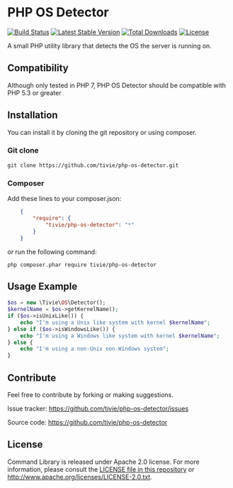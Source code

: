 PHP OS Detector
===============

[![Build Status](https://travis-ci.org/tivie/php-os-detector.svg?branch=master)](https://travis-ci.org/tivie/php-os-detector)
[![Latest Stable Version](https://poser.pugx.org/tivie/php-os-detector/v/stable.svg)](https://packagist.org/packages/tivie/php-os-detector)
[![Total Downloads](https://poser.pugx.org/tivie/php-os-detector/downloads.svg)](https://packagist.org/packages/tivie/php-os-detector)
[![License](https://poser.pugx.org/tivie/php-os-detector/license.svg)](https://packagist.org/packages/tivie/php-os-detector)

A small PHP utility library that detects the OS the server is running on.

## Compatibility

Although only tested in PHP 7, PHP OS Detector should be compatible with PHP 5.3 or greater

## Installation
You can install it by cloning the git repository or using composer.

### Git clone

    git clone https://github.com/tivie/php-os-detector.git

### Composer
Add these lines to your composer.json:
```json
    {
        "require": {
            "tivie/php-os-detector": "*"
        }
    }
```
or run the following command:

    php composer.phar require tivie/php-os-detector


## Usage Example

```php
$os = new \Tivie\OS\Detector();
$kernelName = $os->getKernelName();
if ($os->isUnixLike()) {
    echo "I'm using a Unix like system with kernel $kernelName";
} else if ($os->isWindowsLike()) {
    echo "I'm using a Windows like system with kernel $kernelName";
} else {
    echo "I'm using a non-Unix non-Windows system";
}
```

## Contribute
Feel free to contribute by forking or making suggestions.

Issue tracker: https://github.com/tivie/php-os-detector/issues

Source code: https://github.com/tivie/php-os-detector


## License
Command Library is released under Apache 2.0 license. For more information, please consult
the [LICENSE file in this repository](https://github.com/tivie/php-os-detector/blob/master/LICENSE) or
http://www.apache.org/licenses/LICENSE-2.0.txt.
